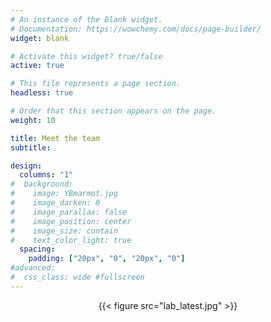 ```yaml
---
# An instance of the Blank widget.
# Documentation: https://wowchemy.com/docs/page-builder/
widget: blank

# Activate this widget? true/false
active: true

# This file represents a page section.
headless: true

# Order that this section appears on the page.
weight: 10

title: Meet the team
subtitle:

design:
  columns: "1"
#  background:
#    image: YBmarmot.jpg
#    image_darken: 0
#    image_parallax: false
#    image_position: center
#    image_size: contain
#    text_color_light: true
  spacing:
    padding: ["20px", "0", "20px", "0"]
#advanced:
#  css_class: wide #fullscreen
---
```


<center>{{< figure src="lab_latest.jpg" >}}</center>

